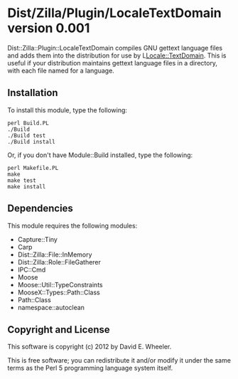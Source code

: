 Dist/Zilla/Plugin/LocaleTextDomain version 0.001
================================================

Dist::Zilla::Plugin::LocaleTextDomain compiles GNU gettext language files and
adds them into the distribution for use by L<Locale::TextDomain>. This is
useful if your distribution maintains gettext language files in a directory,
with each file named for a language.

Installation
------------

To install this module, type the following:

    perl Build.PL
    ./Build
    ./Build test
    ./Build install

Or, if you don't have Module::Build installed, type the following:

    perl Makefile.PL
    make
    make test
    make install

Dependencies
------------

This module requires the following modules:

* Capture::Tiny
* Carp
* Dist::Zilla::File::InMemory
* Dist::Zilla::Role::FileGatherer
* IPC::Cmd
* Moose
* Moose::Util::TypeConstraints
* MooseX::Types::Path::Class
* Path::Class
* namespace::autoclean

Copyright and License
---------------------

This software is copyright (c) 2012 by David E. Wheeler.

This is free software; you can redistribute it and/or modify it under the same
terms as the Perl 5 programming language system itself.
